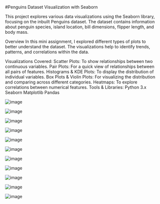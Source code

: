 #Penguins Dataset Visualization with Seaborn

This project explores various data visualizations using the Seaborn library, focusing on the inbuilt Penguins dataset. The dataset contains information about penguin species, island location, bill dimensions, flipper length, and body mass.

Overview
In this mini assignment, I explored different types of plots to better understand the dataset. The visualizations help to identify trends, patterns, and correlations within the data.

Visualizations Covered:
Scatter Plots: To show relationships between two continuous variables.
Pair Plots: For a quick view of relationships between all pairs of features.
Histograms & KDE Plots: To display the distribution of individual variables.
Box Plots & Violin Plots: For visualizing the distribution and comparing across different categories.
Heatmaps: To explore correlations between numerical features.
Tools & Libraries:
Python 3.x
Seaborn
Matplotlib
Pandas

![image](https://github.com/user-attachments/assets/48ef5615-db84-4d53-9287-d880238d5537)

![image](https://github.com/user-attachments/assets/3269e788-2e04-4a7a-9c0b-d978a9c133d0)

![image](https://github.com/user-attachments/assets/608a3a33-f769-49ef-922f-717e0776c7a7)

![image](https://github.com/user-attachments/assets/775278e2-fe96-41c3-a938-89d0d9deab07)

![image](https://github.com/user-attachments/assets/17ba655a-f1e3-41c1-8215-a8637d8df729)

![image](https://github.com/user-attachments/assets/7e025c1f-c713-48bc-acc7-89b991770915)

![image](https://github.com/user-attachments/assets/a3fefc3d-308c-47eb-944c-52adad784ec1)

![image](https://github.com/user-attachments/assets/d14c5118-1b12-48ad-acd1-891f2a021517)

![image](https://github.com/user-attachments/assets/21da8643-ac32-4139-b6f4-430a65dad0ff)

![image](https://github.com/user-attachments/assets/5b0e43e3-8f62-4d97-b86a-a20cf57a821e)

![image](https://github.com/user-attachments/assets/d6e0c1cf-7b26-4fbe-97cf-45f83f761a63)





